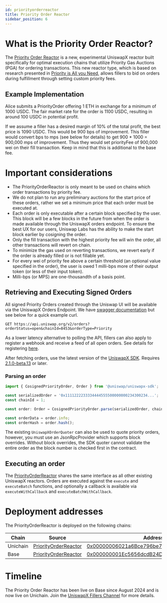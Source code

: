 ```yaml
---
id: priorityorderreactor
title: Priority Order Reactor
sidebar_position: 6
---
```

# What is the Priority Order Reactor?
The [Priority Order Reactor](https://github.com/Uniswap/UniswapX/blob/main/src/reactors/PriorityOrderReactor.sol) is a new, experimental UniswapX reactor built specifically for optimal execution chains that utilize Priority Gas Auctions (PGA) for ordering transactions. This new reactor type, which is based on research presented in [Priority is All you Need](https://www.paradigm.xyz/2024/06/priority-is-all-you-need), allows fillers to bid on orders during fulfillment through setting custom priority fees. 

## Example Implementation
Alice submits a PriorityOrder offering 1 ETH in exchange for a minimum of 1000 USDC. The fair market rate for the order is 1100 USDC, resulting in around 100 USDC in potential profit. 

If we assume a filler has a desired margin of 10% of the total profit, the best price is 1090 USDC. This would be 900 bps of improvement. This filler would convert bps to mps (see below for details) to get 900 * 1000 = 900,000 mps of improvement. Thus they would set priorityFee of 900,000 wei on their fill transaction. Keep in mind that this is additional to the base fee.

# Important considerations
- The PriorityOrderReactor is only meant to be used on chains which order transactions by priority fee. 
- We do not plan to run any preliminary auctions for the start price of these orders, rather we set a minimum price that each order must be executed at.
- Each order is only executable after a certain block specified by the user. This block will be a few blocks in the future from when the order is made available through the UniswapX orders endpoint. To ensure the best UX for our users, Uniswap Labs has the ability to make the start block earlier by cosigning the order.
- Only the fill transaction with the highest priority fee will win the order, all other transactions will revert on chain.
- To minimize the gas used on reverting transactions, we revert early if the order is already filled or is not fillable yet.
- For every wei of priority fee above a certain threshold (an optional value specified in the order), the user is owed 1 milli-bps more of their output token (or less of their input token). 
- Milli-bps (or MPS) are one-thousandth of a basis point.

## Retrieving and Executing Signed Orders
All signed Priority Orders created through the Uniswap UI will be available via the UniswapX Orders Endpoint. We have [swagger documentation](https://api.uniswap.org/v2/uniswapx/docs) but see below for a quick example curl.

```
GET https://api.uniswap.org/v2/orders?orderStatus=open&chainId=8453&orderType=Priority
```

As a lower latency alternative to polling the API, fillers can also apply to register a webhook and receive a feed of all open orders. See details for registering [here](../webhooks). 

After fetching orders, use the latest version of the [UniswapX SDK](https://github.com/Uniswap/sdks/tree/main/sdks/uniswapx-sdk#parsing-orders). Requires [2.1.0-beta.13](https://www.npmjs.com/package/@uniswap/uniswapx-sdk/v/2.1.0-beta.13) or later.

### Parsing an order
```typescript
import { CosignedPriorityOrder, Order } from '@uniswap/uniswapx-sdk';

const serializedOrder = '0x1111222233334444555500000000234300234...';
const chainId = 1; 

const order: Order = CosignedPriorityOrder.parse(serializedOrder, chainId);

const orderData = order.info;
const orderHash = order.hash();
```

The existing `UniswapXOrderQuoter` can also be used to quote priority orders, however, you must use an JsonRpcProvider which supports block overrides. Without block overrides, the SDK quoter cannot validate the entire order as the block number is checked first in the contract.

## Executing an order
The [PriorityOrderReactor](https://github.com/Uniswap/UniswapX/blob/main/src/reactors/PriorityOrderReactor.sol) shares the same interface as all other existing UniswapX reactors. Orders are executed against the `execute` and `executeBatch` functions, and optionally a callback is available via `executeWithCallback` and `executeBatchWithCallback`.

# Deployment addresses
The PriorityOrderReactor is deployed on the following chains:

| Chain | Source                                                                                                        | Address                                                                                                               |
| ----- | ------------------------------------------------------------------------------------------------------------- | ----------------------------------------------------------------------------------------------------------------------|
| Unichain | [PriorityOrderReactor](https://github.com/Uniswap/UniswapX/blob/main/src/reactors/PriorityOrderReactor.sol) | [0x00000006021a6Bce796be7ba509BBBA71e956e37](https://uniscan.xyz/address/0x00000006021a6Bce796be7ba509BBBA71e956e37) |
| Base  | [PriorityOrderReactor](https://github.com/Uniswap/UniswapX/blob/main/src/reactors/PriorityOrderReactor.sol)   | [0x000000001Ec5656dcdB24D90DFa42742738De729](https://basescan.org/address/0x000000001Ec5656dcdB24D90DFa42742738De729) |


# Timeline
The Priority Order Reactor has been live on Base since August 2024 and is now live on Unichain. Join the [UniswapX Fillers Channel](https://t.me/UniswapXdiscussion) for more details. 
